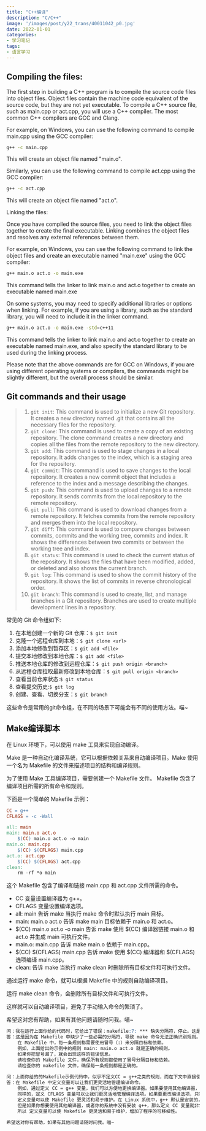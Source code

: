 ```yaml
---
title: "C++编译"
description: "C/C++"
image: '/images/post/y22_trans/40011042_p0.jpg'
date: 2022-01-01
categories:
- 学习笔记
tags:
- 语言学习
---
```


## Compiling the files:

The first step in building a C++ program is to compile the source code files into object files. Object files contain the machine code equivalent of the source code, but they are not yet executable. To compile a C++ source file, such as main.cpp or act.cpp, you will use a C++ compiler. The most common C++ compilers are GCC and Clang.

For example, on Windows, you can use the following command to compile main.cpp using the GCC compiler:

```bash
g++ -c main.cpp
```

This will create an object file named "main.o".

Similarly, you can use the following command to compile act.cpp using the GCC compiler:

```bash
g++ -c act.cpp
```

This will create an object file named "act.o".

Linking the files:

Once you have compiled the source files, you need to link the object files together to create the final executable. Linking combines the object files and resolves any external references between them.

For example, on Windows, you can use the following command to link the object files and create an executable named "main.exe" using the GCC compiler:

```bash
g++ main.o act.o -o main.exe
```

This command tells the linker to link main.o and act.o together to create an executable named main.exe

On some systems, you may need to specify additional libraries or options when linking. For example, if you are using a library, such as the standard library, you will need to include it in the linker command.

```bash
g++ main.o act.o -o main.exe -std=c++11
```

This command tells the linker to link main.o and act.o together to create an executable named main.exe, and also specify the standard library to be used during the linking process.

Please note that the above commands are for GCC on Windows, if you are using different operating systems or compilers, the commands might be slightly different, but the overall process should be similar.



## Git commands and their usage

> 1. `git init`: This command is used to initialize a new Git repository. It creates a new directory named .git that contains all the necessary files for the repository.
> 2. `git clone`: This command is used to create a copy of an existing repository. The clone command creates a new directory and copies all the files from the remote repository to the new directory.
> 3. `git add`: This command is used to stage changes in a local repository. It adds changes to the index, which is a staging area for the repository.
> 4. `git commit`: This command is used to save changes to the local repository. It creates a new commit object that includes a reference to the index and a message describing the changes.
> 5. `git push`: This command is used to upload changes to a remote repository. It sends commits from the local repository to the remote repository.
> 6. `git pull`: This command is used to download changes from a remote repository. It fetches commits from the remote repository and merges them into the local repository.
> 7. `git diff`: This command is used to compare changes between commits, commits and the working tree, commits and index. It shows the differences between two commits or between the working tree and index.
> 8. `git status`: This command is used to check the current status of the repository. It shows the files that have been modified, added, or deleted and also shows the current branch.
> 9. `git log`: This command is used to show the commit history of the repository. It shows the list of commits in reverse chronological order.
> 10. `git branch`: This command is used to create, list, and manage branches in a Git repository. Branches are used to create multiple development lines in a repository.

常见的 Git 命令组如下:

1. 在本地创建一个新的 Git 仓库：`$ git init`
2. 克隆一个远程仓库到本地：`$ git clone <url>`
3. 添加本地修改到暂存区：`$ git add <file>`
4. 提交本地修改到本地仓库：`$ git add <file>`
5. 推送本地仓库的修改到远程仓库：`$ git push origin <branch>`
6. 从远程仓库拉取最新修改到本地仓库：`$ git pull origin <branch>`
7. 查看当前仓库状态:`$ git status`
8. 查看提交历史:`$ git log`
9. 创建、查看、切换分支：`$ git branch`

这些命令是常用的git命令组，在不同的场景下可能会有不同的使用方法。喵~

## Make编译脚本

在 Linux 环境下，可以使用 make 工具来实现自动编译。

Make 是一种自动化编译系统，它可以根据依赖关系来自动编译项目。Make 使用一个名为 Makefile 的文件来描述项目的结构和编译规则。

为了使用 Make 工具编译项目，需要创建一个 Makefile 文件。 Makefile 包含了编译项目所需的所有命令和规则。

下面是一个简单的 Makefile 示例：

```makefile
CC = g++
CFLAGS = -c -Wall

all: main
main: main.o act.o
    $(CC) main.o act.o -o main
main.o: main.cpp
    $(CC) $(CFLAGS) main.cpp
act.o: act.cpp
    $(CC) $(CFLAGS) act.cpp
clean:
    rm -rf *o main
```

这个 Makefile 包含了编译和链接 main.cpp 和 act.cpp 文件所需的命令。

- CC 变量设置编译器为 g++。
- CFLAGS 变量设置编译选项。
- all: main 告诉 make 当执行 make 命令时默认执行 main 目标。
- main: main.o act.o 告诉 make main 目标依赖于 main.o 和 act.o。
- $(CC) main.o act.o -o main 告诉 make 使用 $(CC) 编译器链接 main.o 和 act.o 并生成 main 可执行文件。
- main.o: main.cpp 告诉 make main.o 依赖于 main.cpp。
- $(CC) $(CFLAGS) main.cpp 告诉 make 使用 $(CC) 编译器和 $(CFLAGS) 选项编译 main.cpp。
- clean: 告诉 make 当执行 make clean 时删除所有目标文件和可执行文件。

通过运行 make 命令，就可以根据 Makefile 中的规则自动编译项目。

运行 make clean 命令，会删除所有目标文件和可执行文件。

这样就可以自动编译项目，避免了手动输入命令的繁琐了。

希望这对您有帮助，如果有其他问题请随时问我。喵~

```markdown
问：我在运行上面你给的代码时，它给出了错误：makefile:7: *** 缺失分隔符，停止。这是怎么回事呢
答：这是因为在 Makefile 中缺少了一些必需的分隔符，导致 make 命令无法正确识别规则。
	在 Makefile 中，每一条规则都需要使用冒号（:）来分隔目标和依赖。
	例如，上面给出的示例中的规则 main: main.o act.o 就是正确的规则。
	如果你把冒号漏了，就会出现这样的错误信息。
	请检查你的 Makefile 文件，确保所有规则都使用了冒号分隔目标和依赖。
	请检查你的 makefile 文件，确保每一条规则都是正确的。
	
问：上面你给的的Makefile示例代码中，似乎不定义CC = g++之类的规则，而在下文中直接使用g++也不会影响make结果，那么添加这一步有什么特别含义吗？
答：在 Makefile 中定义变量可以让我们更灵活地管理编译命令。
	例如，通过定义 CC = g++ 变量，我们可以方便地更换编译器。如果要使用其他编译器，只需要更改 CC 变量的值即可。
	同样的，定义 CFLAGS 变量可以让我们更灵活地管理编译选项。如果要更改编译选项，只需要更改 CFLAGS 变量的值即可。
	定义变量可以使 Makefile 更灵活和易于维护。在 Linux 系统中，g++ 默认是安装的，所以我们可以直接使用 g++ 作为编译器。
	但是如果你想要使用其他编译器，或者你的系统中没有安装 g++，那么定义 CC 变量就非常有用了。
	所以 定义变量可以使 Makefile 更灵活和易于维护，增加了程序的可移植性。
	
希望这对你有帮助，如果有其他问题请随时问我。喵~
```



